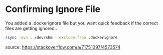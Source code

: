 # Confirming Ignore File

You added a .dockerignore file but you want quick feedback if the correct files are getting ignored..

```bash
rsync -avn . /dev/shm --exclude-from .dockerignore
```

source: https://stackoverflow.com/a/71751097/4573574
